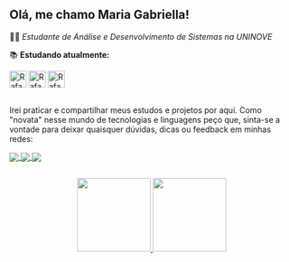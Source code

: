 ## Olá, me chamo Maria Gabriella!

👩‍💻 *Estudante de Análise e Desenvolvimento de Sistemas na UNINOVE*


📚 **Estudando atualmente:** 
<div>
<img align="center" alt="Rafa-Js" height="30" width="30" src="https://cdn.jsdelivr.net/gh/devicons/devicon/icons/html5/html5-original.svg" /> 
<img align="center" alt="Rafa-Js" height="30" width="30" src="https://cdn.jsdelivr.net/gh/devicons/devicon/icons/css3/css3-original.svg" />
<img align="center" alt="Rafa-Js" height="30" width="30" src="https://cdn.jsdelivr.net/gh/devicons/devicon/icons/javascript/javascript-plain.svg" />
</div>

<br>

Irei praticar e compartilhar meus estudos e projetos por aqui. Como "novata" nesse mundo de tecnologias e linguagens peço que, sinta-se a vontade para deixar quaisquer dúvidas, dicas ou feedback em minhas redes:

<a href="www.linkedin.com/in/maria-gabriella-oliveira-12b4121b6">
    <img
         align="center"
         src="https://img.shields.io/badge/LinkedIn-1C1C1C?style=for-the-badge&logo=linkedin&logoColor=CD00CD"
  </a>
  <a href="go170011@gmail.com">
    <img
      align="center"
      src="https://img.shields.io/badge/Gmail-1C1C1C?style=for-the-badge&logo=gmail&logoColor=CD00CD"
         </a>
    <a href="https://discord.gg/HJABdnBt">
      <img
           align="center"
           src="https://img.shields.io/badge/Discord-1C1C1C?style=for-the-badge&logo=discord&logoColor=CD00CD" </a> 
    
##
         
<div align="center">
  <a href="https://github.com/medouse">
  <img height="130em" src="https://github-readme-stats.vercel.app/api?username=medouse&show_icons=true&theme=radical&include_all_commits=true&count_private=true"/>
  <img height="130em" src="https://github-readme-stats.vercel.app/api/top-langs/?username=medouse&layout=compact&langs_count=7&theme=radical"/>
</div>
